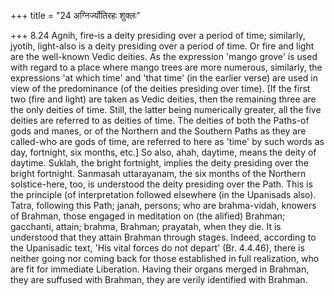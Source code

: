 +++
title = "24 अग्निर्ज्योतिरहः शुक्लः"

+++
8.24 Agnih, fire-is a deity presiding over a period of time; similarly,
jyotih, light-also is a deity presiding over a period of time. Or fire
and light are the well-known Vedic deities. As the expression 'mango
grove' is used with regard to a place where mango trees are more
numerous, similarly, the expressions 'at which time' and 'that time' (in
the earlier verse) are used in view of the predominance (of the deities
presiding over time). \[If the first two (fire and light) are taken as
Vedic deities, then the remaining three are the only deities of time.
Still, the latter being numerically greater, all the five deities are
referred to as deities of time. The deities of both the Paths-of gods
and manes, or of the Northern and the Southern Paths as they are
called-who are gods of time, are referred to here as 'time' by such
words as day, fortnight, six months, etc.\] So also, ahah, daytime,
means the deity of daytime. Suklah, the bright fortnight, implies the
deity presiding over the bright fortnight. Sanmasah uttarayanam, the six
months of the Northern solstice-here, too, is understood the deity
presiding over the Path. This is the principle (of interpretation
followed elsewhere (in the Upanisads also). Tatra, following this Path;
janah, persons; who are brahma-vidah, knowers of Brahman, those engaged
in meditation on (the alified) Brahman; gacchanti, attain; brahma,
Brahman; prayatah, when they die. It is understood that they attain
Brahman through stages. Indeed, according to the Upanisadic text, 'His
vital forces do not depart' (Br. 4.4.46), there is neither going nor
coming back for those established in full realization, who are fit for
immediate Liberation. Having their organs merged in Brahman, they are
suffused with Brahman, they are verily identified with Brahman.
